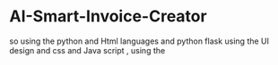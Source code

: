 # AI-Smart-Invoice-Creator
so using the python and Html languages and python flask using the UI design and css and Java script , using the 
